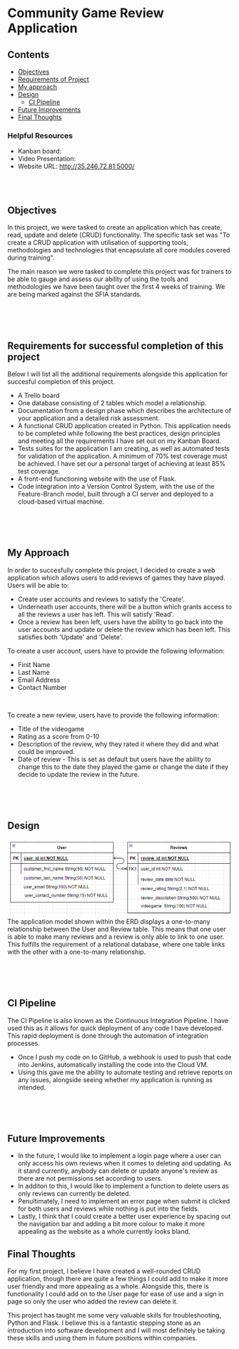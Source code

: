 # Community Game Review Application

## Contents

* [Objectives](#objectives)
* [Requirements of Project](#requirements-for-successful-completion-of-this-project)
* [My approach](#my-approach)
* [Design](#design)
    * [CI Pipeline](#ci-pipeline)
* [Future Improvements](#future-improvements)
* [Final Thoughts](#final-thoughts)

### Helpful Resources
* Kanban board: 
* Video Presentation:
* Website URL: http://35.246.72.81:5000/

<br>
<br>

## Objectives

In this project, we were tasked to create an application which has create, read, update and delete (CRUD) functionality.
The specific task set was "To create a CRUD application with utilisation of supporting tools, methodologies and technologies that encapsulate all core modules covered during training".

The main reason we were tasked to complete this project was for trainers to be able to gauge and assess our ability of using the tools and methodologies we have been taught over the first 4 weeks of training. We are being marked against the SFIA standards.

<br>
<br>
<br>

## Requirements for successful completion of this project
Below I will list all the additional requirements alongside this application for succesful completion of this project.
* A Trello board
* One database consisting of 2 tables which model a relationship.
* Documentation from a design phase which describes the architecture of your application and a detailed risk assessment.
* A functional CRUD application created in Python. This application needs to be completed while following the best practices, design principles and meeting all the requirements I have set out on my Kanban Board.
* Tests suites for the application I am creating, as well as automated tests for validation of the application. A minimum of 70% test coverage must be achieved. I have set our a personal target of achieving at least 85% test coverage.
* A front-end functioning website with the use of Flask.
* Code integration into a Version Control System, with the use of the Feature-Branch model, built through a CI server and deployed to a cloud-based virtual machine.

<br>
<br>
<br>

## My Approach
In order to succesfully complete this project, I decided to create a web application which allows users to add reviews of games they have played.
Users will be able to:
* Create user accounts and reviews to satisfy the 'Create'.
* Underneath user accounts, there will be a button which grants access to all the reviews a user has left. This will satisfy 'Read'.
* Once a review has been left, users have the ability to go back into the user accounts and update or delete the review which has been left. This satisfies both 'Update' and 'Delete'.

To create a user account, users have to provide the following information:
* First Name
* Last Name
* Email Address
* Contact Number

<br>

To create a new review, users have to provide the following information:
* Title of the videogame
* Rating as a score from 0-10
* Description of the review, why they rated it where they did and what could be improved.
* Date of review - This is set as default but users have the ability to change this to the date they played the game or change the date if they decide to update the review in the future.

<br>
<br>
<br>

## Design
![ERD.png](./gameapplicationreview/images/ERD.png) <br>
The application model shown within the ERD displays a one-to-many relationship between the User and Review table. This means that one user is able to make many reviews and a review is only able to link to one user. This fulfills the requirement of a relational database, where one table links with the other with a one-to-many relationship.

<br>
<br>
<br>

## CI Pipeline
The CI Pipeline is also known as the Continuous Integration Pipeline. I have used this as it allows for quick deployment of any code I have developed. This rapid deployment is done through the automation of integration processes.
* Once I push my code on to GitHub, a webhook is used to push that code into Jenkins, automatically installing the code into the Cloud VM. 
* Using this gave me the ability to automate testing and retrieve reports on any issues, alongside seeing whether my application is running as intended.

<br>
<br>
<br>

## Future Improvements
* In the future, I would like to implement a login page where a user can only access his own reviews when it comes to deleting and updating. As it stand currently, anybody can delete or update anyone's review as there are not permissions set according to users. 
* In additon to this, I would like to implement a function to delete users as only reviews can currently be deleted.
* Penultimately, I need to implement an error page when submit is clicked for both users and reviews while nothing is put into the fields.
* Lastly, I think that I could create a better user experience by spacing out the navigation bar and adding a bit more colour to make it more appealing as the website as a whole currently looks bland.


## Final Thoughts
For my first project, I believe I have created a well-rounded CRUD application, though there are quite a few things I could add to make it more user friendly and more appealing as a whole. Alongside this, there is functionality I could add on to the User page for ease of use and a sign in page so only the user who added the review can delete it.

This project has taught me some very valuable skills for troubleshooting, Python and Flask. I believe this is a fantastic stepping stone as an introduction into software development and I will most definitely be taking these skills and using them in future positions within companies.

